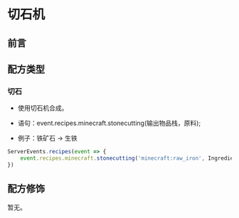 # 切石机

## 前言

## 配方类型

### 切石

- 使用切石机合成。

- 语句：event.recipes.minecraft.stonecutting(输出物品栈，原料);

- 例子：铁矿石 -> 生铁

```js
ServerEvents.recipes(event => {
    event.recipes.minecraft.stonecutting('minecraft:raw_iron', Ingredient.of('minecraft:iron_ore'))
})
```

## 配方修饰

暂无。
